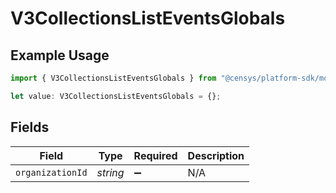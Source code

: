 # V3CollectionsListEventsGlobals

## Example Usage

```typescript
import { V3CollectionsListEventsGlobals } from "@censys/platform-sdk/models/operations";

let value: V3CollectionsListEventsGlobals = {};
```

## Fields

| Field              | Type               | Required           | Description        |
| ------------------ | ------------------ | ------------------ | ------------------ |
| `organizationId`   | *string*           | :heavy_minus_sign: | N/A                |